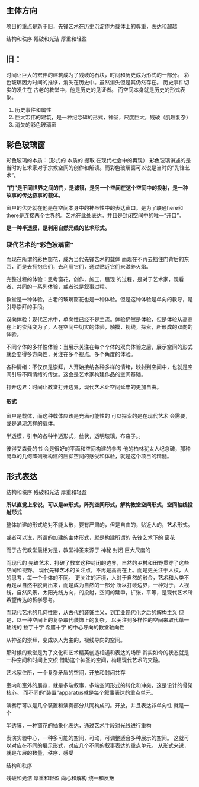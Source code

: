 ## 主体方向
项目的重点是新于旧，先锋艺术在历史沉淀作为载体上的尊重，表达和超越

结构和秩序
残破和光洁
厚重和轻盈

## 旧：
时间让巨大的宏伟的建筑成为了残破的石块，时间和历史成为形式的一部分。
彩色玻璃因为时间的推移，消失在历史中。虽然消失但是其仍然存在。
历史事件切实的发生在 古老的教堂中，他是历史的见证者。
而空间本身就是历史的形式表象。

1. 历史事件和属性
2. 巨大宏伟的建筑，是一种纪念碑的形式，神圣，尺度巨大，残破（肌理复杂）
3. 消失的彩色玻璃窗


## 彩色玻璃窗
彩色玻璃的本质：（形式的 本质的 提取 在现代社会中的再现）
彩色玻璃讲述的是当时的艺术家对于宗教空间的创作和解读。而彩色玻璃窗可以说是当时的“先锋艺术”。

**“门”是不同世界之间的门，是滤镜，是另一个空间在这个空间中的投射，是一种故事的传达叙事的载体。**

窗户的优势就在他是在空间本身中的神圣性中的表达窗口。是为了联通here和there是连接两个世界的。艺术在此处表达。并且是封闭空间中的唯一“开口”。

**是一种半透膜，是利用自然光线的艺术形式。**

### 现代艺术的“彩色玻璃窗”
而现在所谓的彩色窗花，成为当代先锋艺术的载体
而现在不再去挡住门背后的东西，而是去拥抱它们，去利用它们，通过贴近它们来滋养火焰。

完整过程的体验：思考窗花，创作，施工，展现 的过程，是对于艺术家，观看者，共同的一系列体验，或者说是叙事过程。

教堂是一种体验，古老的玻璃窗花也是一种体验。但是这种体验是单向的教导，是引导崇拜的手段。

双向体验：现代艺术中，单向性已经不是主流。体验仍然是体验，但是体验从高高在上的崇拜变为了，人在空间中切实的体验，触摸，视线，探索，所形成的双向的体验。

不同个体的多样性体验：当展示关注在每个个体的双向体验之后，展示空间的形式就会变得多方向性，关注在多个视点。多个角度的体验。

各种情绪：不仅仅是崇拜，人开始接纳各种多样的情绪，映射到空间中，也就是空间引导不同情绪的传达。这会是艺术家构建作品的空间基础。

打开边界：时间让教堂打开边界，现代艺术让空间延申的更加自由。

#### 形式
窗户是载体，而这种载体应该是充满可能性的
可以探索的是在现代艺术 会需要，或是涌现怎样的载体。

半透膜，引申的各种半透形式，丝状，透明玻璃，布帘子。。


彼得艾森曼的书 会是很好的平面和空间构建的参考
他的柏林犹太人纪念碑，那种简单的几何阵列所构建的压抑空间的感受和体验，就是这个项目的精髓。

## 形式表达
结构和秩序
残破和光洁
厚重和轻盈

**所以直觉上来说，可以是ar形式，阵列空间形式，解构教堂空间形式，空间轴线投射形式**

整体加建的形式绝对不能太散，要有严肃的，但是自由的，贴近人的，艺术形式。

或者可以说，所谓的加建的主体形式，就是构建所谓的 先锋艺术下的 窗花

而于古代教堂最相对是，教堂神圣来源于 神秘 封闭 巨大尺度的

而现代的 先锋艺术，打破了教堂这种封闭的边界，自然的乡村和田野贯穿了这些空间和视野。
现代先锋艺术的关注点，不再是高高在上。而是更关注于人权，人的思考，每一个个体的不同。
更关注的环境，人对于自然的融合，艺术和人类不再是从自然中脱离出来，而是成为自然的一部分
所以打破边界，一种对于，人视线，自然风景，太阳光线方向，的投射，空间的延申，扩张，平等，是现代艺术所希望传达的哲学思考。

而现代艺术的几何性质，从古代的装饰主义，到工业现代化之后的解构主义
但是，以一种空间上的复杂取代装饰上的复杂。
以关注到多样性的空间来取代单一轴线的 拉丁十字 希腊十字 的中心导向的教堂轴向性



从神圣的崇拜，变成以人为主的，视线导向的空间。



那时候的教堂是为了文化和艺术精英创造相遇和表达的场所
其实如今的状态就是一种空间和时间上交织
借助这个神圣的空间，构建现代艺术的交融。





艺术家住所，一个复杂矛盾的空间，开放和封闭共存

室内和室外的展览，就是多端叙事，多端空间形式的转化和冲突，这是设计的骨架核心。
而不同的“装置”apparatus就是每个叙事表达的重点单元。

演奏厅可以是几个装置和演奏部分共同构成的。开放，并且表达非单向性
就是一个

半透膜，一种窗花的抽象化表达，通过艺术手段对光线进行重构

表演实验中心，一种多可能的空间，可动，可调整适合多种展示的空间。
这就可以对应在不同的展示形式，对应几个不同的叙事表达的重点单元。
从形式来说，就是布展的数量，秩序，感受


结构和秩序

残破和光洁
厚重和轻盈
向心和解构
统一和反叛


